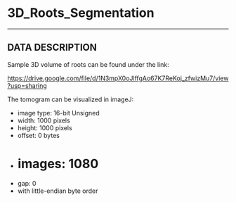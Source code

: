 # 3D_Roots_Segmentation
-----------------
DATA DESCRIPTION
-----------------

Sample 3D volume of roots can be found under the link:

https://drive.google.com/file/d/1N3mpX0oJlffgAo67K7ReKoj_zfwizMu7/view?usp=sharing

The tomogram can be visualized in imageJ:

- image type: 16-bit Unsigned
- width: 1000 pixels
- height: 1000 pixels
- offset: 0 bytes
- # images: 1080
- gap: 0
- with little-endian byte order
